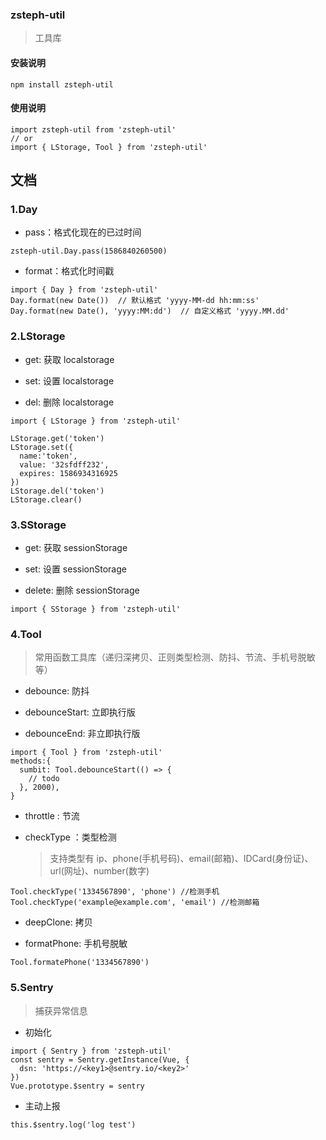 ### zsteph-util

> 工具库

#### 安装说明

```
npm install zsteph-util
```

#### 使用说明

```
import zsteph-util from 'zsteph-util'
// or
import { LStorage, Tool } from 'zsteph-util'

```

## 文档

### 1.Day

- pass：格式化现在的已过时间

```
zsteph-util.Day.pass(1586840260500)
```

- format：格式化时间戳

```
import { Day } from 'zsteph-util'
Day.format(new Date())  // 默认格式 'yyyy-MM-dd hh:mm:ss'
Day.format(new Date(), 'yyyy:MM:dd')  // 自定义格式 'yyyy.MM.dd'
```

### 2.LStorage

- get: 获取 localstorage

- set: 设置 localstorage

- del: 删除 localstorage

```
import { LStorage } from 'zsteph-util'

LStorage.get('token')
LStorage.set({
  name:'token',
  value: '32sfdff232',
  expires: 1586934316925
})
LStorage.del('token')
LStorage.clear()

```

### 3.SStorage

- get: 获取 sessionStorage

- set: 设置 sessionStorage

- delete: 删除 sessionStorage

```
import { SStorage } from 'zsteph-util'

```

### 4.Tool

> 常用函数工具库（递归深拷贝、正则类型检测、防抖、节流、手机号脱敏等）

- debounce: 防抖

- debounceStart: 立即执行版

- debounceEnd: 非立即执行版

```
import { Tool } from 'zsteph-util'
methods:{
  sumbit: Tool.debounceStart(() => {
    // todo
  }, 2000),
}
```

- throttle : 节流

- checkType ：类型检测
  > 支持类型有 ip、phone(手机号码)、email(邮箱)、IDCard(身份证)、url(网址)、number(数字)

```
Tool.checkType('1334567890', 'phone') //检测手机
Tool.checkType('example@example.com', 'email') //检测邮箱
```

- deepClone: 拷贝

- formatPhone: 手机号脱敏

```
Tool.formatePhone('1334567890')
```

### 5.Sentry

> 捕获异常信息

- 初始化

```
import { Sentry } from 'zsteph-util'
const sentry = Sentry.getInstance(Vue, {
  dsn: 'https://<key1>@sentry.io/<key2>'
})
Vue.prototype.$sentry = sentry
```

- 主动上报

```
this.$sentry.log('log test')
```
